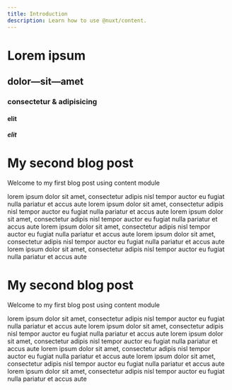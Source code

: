 ```yaml
---
title: Introduction
description: Learn how to use @nuxt/content.
---
```


# Lorem ipsum
## dolor—sit—amet
### consectetur &amp; adipisicing
#### elit
##### elit


# My second blog post

Welcome to my first blog post using content module

lorem ipsum dolor sit amet, consectetur adipis nisl tempor auctor   eu fugiat   nulla pariatur  et  accus   aute
lorem ipsum dolor sit amet, consectetur adipis nisl tempor auctor   eu fugiat   nulla pariatur  et  accus   aute
lorem ipsum dolor sit amet, consectetur adipis nisl tempor auctor   eu fugiat   nulla pariatur  et  accus   aute
lorem ipsum dolor sit amet, consectetur adipis nisl tempor auctor   eu fugiat   nulla pariatur  et  accus   aute
lorem ipsum dolor sit amet, consectetur adipis nisl tempor auctor   eu fugiat   nulla pariatur  et  accus   aute
lorem ipsum dolor sit amet, consectetur adipis nisl tempor auctor   eu fugiat   nulla pariatur  et  accus   aute

# My second blog post


Welcome to my first blog post using content module

lorem ipsum dolor sit amet, consectetur adipis nisl tempor auctor   eu fugiat   nulla pariatur  et  accus   aute
lorem ipsum dolor sit amet, consectetur adipis nisl tempor auctor   eu fugiat   nulla pariatur  et  accus   aute
lorem ipsum dolor sit amet, consectetur adipis nisl tempor auctor   eu fugiat   nulla pariatur  et  accus   aute
lorem ipsum dolor sit amet, consectetur adipis nisl tempor auctor   eu fugiat   nulla pariatur  et  accus   aute
lorem ipsum dolor sit amet, consectetur adipis nisl tempor auctor   eu fugiat   nulla pariatur  et  accus   aute
lorem ipsum dolor sit amet, consectetur adipis nisl tempor auctor   eu fugiat   nulla pariatur  et  accus   aute
